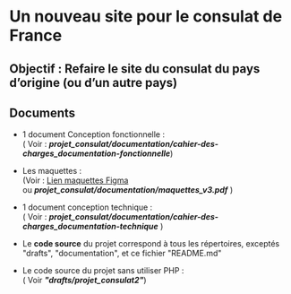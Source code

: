 # Un nouveau site pour le consulat de France

## Objectif : Refaire le site du consulat du pays d’origine (ou d’un autre pays)

## Documents

* 1 document Conception fonctionnelle :   
( Voir : ***projet_consulat/documentation/cahier-des-charges_documentation-fonctionnelle***)  

* Les maquettes :  
  (Voir : [Lien maquettes Figma](https://www.figma.com/design/yZxVeqPRIXtPDAWGAnZ1pE/Consulat-France?node-id=1-13&t=DE4SHapZcwVY8d2Y-1)   
  ou ***projet_consulat/documentation/maquettes_v3.pdf*** )  

* 1 document conception technique :   
( Voir : ***projet_consulat/documentation/cahier-des-charges_documentation-technique*** )  

* Le **code source** du projet correspond à tous les répertoires, exceptés "drafts", "documentation", et ce fichier "README.md"  

* Le code source du projet sans utiliser PHP :  
( Voir ***"drafts/projet_consulat2"***)